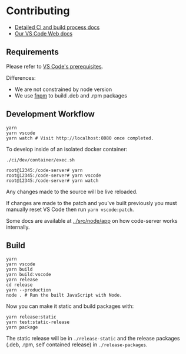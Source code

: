 # Contributing

- [Detailed CI and build process docs](../ci)
- [Our VS Code Web docs](../src/node/app)

## Requirements

Please refer to [VS Code's prerequisites](https://github.com/Microsoft/vscode/wiki/How-to-Contribute#prerequisites).

Differences:

- We are not constrained by node version
- We use [fnpm](https://github.com/goreleaser/nfpm) to build .deb and .rpm packages

## Development Workflow

```shell
yarn
yarn vscode
yarn watch # Visit http://localhost:8080 once completed.
```

To develop inside of an isolated docker container:

```shell
./ci/dev/container/exec.sh

root@12345:/code-server# yarn
root@12345:/code-server# yarn vscode
root@12345:/code-server# yarn watch
```

Any changes made to the source will be live reloaded.

If changes are made to the patch and you've built previously you must manually
reset VS Code then run `yarn vscode:patch`.

Some docs are available at [../src/node/app](../src/node/app) on how code-server
works internally.

## Build

```shell
yarn
yarn vscode
yarn build
yarn build:vscode
yarn release
cd release
yarn --production
node . # Run the built JavaScript with Node.
```

Now you can make it static and build packages with:

```
yarn release:static
yarn test:static-release
yarn package
```

The static release will be in `./release-static` and the release packages
(.deb, .rpm, self contained release) in `./release-packages`.
